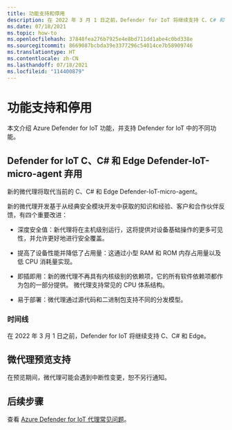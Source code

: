 ```yaml
---
title: 功能支持和停用
description: 在 2022 年 3 月 1 日之前，Defender for IoT 将继续支持 C、C# 和 Edge。
ms.date: 07/18/2021
ms.topic: how-to
ms.openlocfilehash: 37848fea276b7925e4e8bd711dd1abe4c0bd338e
ms.sourcegitcommit: 8669087bcbda39e3377296c54014ce7b58909746
ms.translationtype: HT
ms.contentlocale: zh-CN
ms.lasthandoff: 07/18/2021
ms.locfileid: "114400879"
---
```

# <a name="feature-support-and-retirement"></a>功能支持和停用

本文介绍 Azure Defender for IoT 功能，并支持 Defender for IoT 中的不同功能。

## <a name="defender-for-iot-c-c-and-edge-defender-iot-micro-agent-deprecation"></a>Defender for IoT C、C# 和 Edge Defender-IoT-micro-agent 弃用

新的微代理将取代当前的 C、C# 和 Edge Defender-IoT-micro-agent。  

新的微代理开发基于从经典安全模块开发中获取的知识和经验、客户和合作伙伴反馈，有四个重要改进：

- 深度安全值：新代理将在主机级别运行，这将提供对设备基础操作的更多可见性，并允许更好地进行安全覆盖。

- 提高了设备性能并降低了占用量：这通过小型 RAM 和 ROM 内存占用量以及低 CPU 消耗量实现。  

- 即插即用：新的微代理不再具有内核级别的依赖项，它的所有软件依赖项都作为包的一部分提供。 微代理支持常见的 CPU 体系结构。

- 易于部署：微代理通过源代码和二进制包支持不同的分发模型。 

### <a name="timeline"></a>时间线 

在 2022 年 3 月 1 日之前，Defender for IoT 将继续支持 C、C# 和 Edge。 

## <a name="micro-agent-preview-support"></a>微代理预览支持

在预览期间，微代理可能会遇到中断性变更，恕不另行通知。

## <a name="next-steps"></a>后续步骤

查看 [Azure Defender for IoT 代理常见问题](resources-agent-frequently-asked-questions.md)。